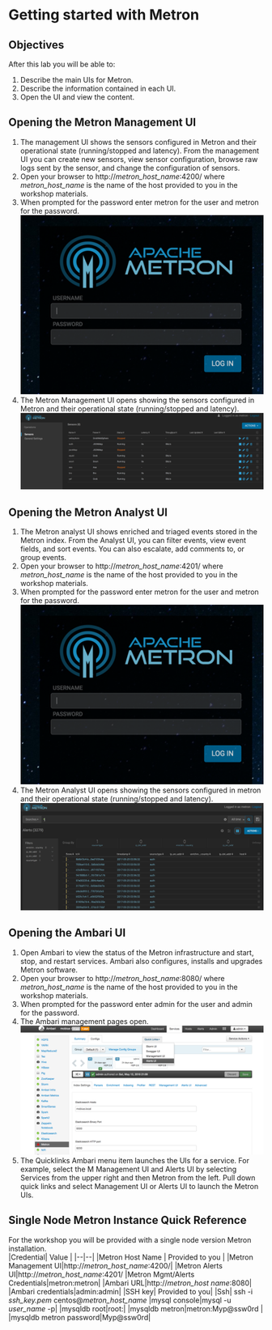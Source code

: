 ﻿


# Getting started with Metron
## Objectives
After this lab you will be able to:
1. Describe the main UIs for Metron.
2. Describe the information contained in each UI.
3. Open the UI and view the content.
## Opening the Metron Management UI

 1. The management UI shows the sensors configured in Metron and their operational state (running/stopped and latency).  From the management UI you can create new sensors, view sensor configuration, browse raw logs sent by the sensor, and change the configuration of sensors.
 2. Open your browser to http://*metron_host_name*:4200/ where *metron_host_name* is the name of the host provided to you in the workshop materials.
 3. When prompted for the password enter metron for the user and metron for the password.  
 ![Metron Login Screen](metron_login.png)
 4. The Metron Management UI opens showing the sensors configured in Metron and their operational state (running/stopped and latency).
   ![Metron Management Screen](metron_management.png)
   
## Opening the Metron Analyst UI
 1. The Metron analyst UI shows enriched and triaged events stored in the Metron index.  From the Analyst UI, you can filter events, view event fields, and sort events.  You can also escalate, add comments to, or group events. 
 6. Open your browser to http://*metron_host_name*:4201/ where *metron_host_name* is the name of the host provided to you in the workshop materials.
 7. When prompted for the password enter metron for the user and metron for the password.  
 ![Metron Login Screen](metron_login.png)
 8. The Metron Analyst UI opens showing the sensors configured in metron and their operational state (running/stopped and latency).
   ![Metron Alerts Screen](metron_alerts.png)
## Opening the Ambari UI
 1. Open Ambari to view the status of the Metron infrastructure and start, stop, and restart services.  Ambari also configures, installs and upgrades Metron software.
 2. Open your browser to http://*metron_host_name*:8080/ where *metron_host_name* is the name of the host provided to you in the workshop materials.
 3. When prompted for the password enter admin for the user and admin for the password.
 4. The Ambari management pages open.
   ![Ambari Screen](ambari.png)
5. The Quicklinks Ambari menu item launches the UIs for a service.   For example, select the M Management UI and Alerts UI  by selecting Services from the upper right and then Metron from the left.  Pull down quick links and select Management UI or Alerts UI to launch the Metron UIs.

## Single Node Metron Instance Quick Reference
For the workshop you will be provided with a single node version Metron installation.  
|Credential| Value |
|--|--|
|Metron Host Name  | Provided to you  |
|Metron Management UI|http://*metron_host_name*:4200/|
|Metron Alerts UI|http://*metron_host_name*:4201/
|Metron Mgmt/Alerts Credentials|metron:metron|
|Ambari URL|http://*metron_host name*:8080|
|Ambari credentials|admin:admin|
|SSH key| Provided to you|
|Ssh| ssh -i *ssh_key.pem* centos@*metron_host_name*
|mysql console|mysql -u *user_name* -p|
|mysqldb root|root:|
|mysqldb metron|metron:Myp@ssw0rd |
|mysqldb metron password|Myp@ssw0rd|


